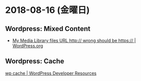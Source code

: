 # 2018-08-16  (金曜日)

## Wordpress: Mixed Content

- [My Media Library files URL http:// wrong should be https:// | WordPress.org](https://wordpress.org/support/topic/my-media-library-files-url-http-wrong-should-be-https/)

## Wordpress: Cache 

[wp cache | WordPress Developer Resources](https://developer.wordpress.org/cli/commands/cache/)
